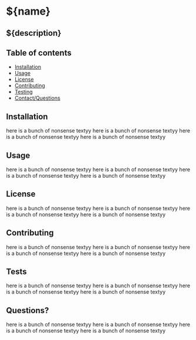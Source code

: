 # ${name}

## ${description}
<!-- put badge here before the description -->

## Table of contents
* [Installation](#installation)
* [Usage](#usage)
* [License](#license)
* [Contributing](#contributing)
* [Testing](#tests)
* [Contact/Questions](#questions)

## Installation 

here is a bunch of nonsense textyy
here is a bunch of nonsense textyy
here is a bunch of nonsense textyy
here is a bunch of nonsense textyy

## Usage

here is a bunch of nonsense textyy
here is a bunch of nonsense textyy
here is a bunch of nonsense textyy
here is a bunch of nonsense textyy

## License

here is a bunch of nonsense textyy
here is a bunch of nonsense textyy
here is a bunch of nonsense textyy
here is a bunch of nonsense textyy

## Contributing

here is a bunch of nonsense textyy
here is a bunch of nonsense textyy
here is a bunch of nonsense textyy
here is a bunch of nonsense textyy

## Tests
here is a bunch of nonsense textyy
here is a bunch of nonsense textyy
here is a bunch of nonsense textyy
here is a bunch of nonsense textyy

## Questions?
here is a bunch of nonsense textyy
here is a bunch of nonsense textyy
here is a bunch of nonsense textyy
here is a bunch of nonsense textyy
